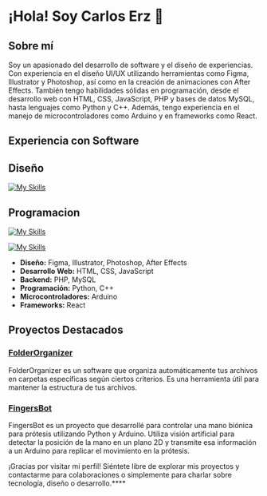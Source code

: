 

# ¡Hola! Soy Carlos Erz 👋

## Sobre mí

Soy un apasionado del desarrollo de software y el diseño de experiencias. Con experiencia en el diseño UI/UX utilizando herramientas como Figma, Illustrator y Photoshop, así como en la creación de animaciones con After Effects. También tengo habilidades sólidas en programación, desde el desarrollo web con HTML, CSS, JavaScript, PHP y bases de datos MySQL, hasta lenguajes como Python y C++. Además, tengo experiencia en el manejo de microcontroladores como Arduino y en frameworks como React.

## Experiencia con Software

<p align="center">
  
## Diseño 

[![My Skills](https://skillicons.dev/icons?i=ai,ps,ae,xd,figma)](https://skillicons.dev)

## Programacion 

[![My Skills](https://skillicons.dev/icons?i=js,html,css,php,react,mysql)](https://skillicons.dev)

[![My Skills](https://skillicons.dev/icons?i=py,cpp )](https://skillicons.dev)

</p>

- **Diseño:** Figma, Illustrator, Photoshop, After Effects
- **Desarrollo Web:** HTML, CSS, JavaScript
- **Backend:** PHP, MySQL
- **Programación:** Python, C++
- **Microcontroladores:** Arduino
- **Frameworks:** React

## Proyectos Destacados
### [FolderOrganizer](https://github.com/CarlosErz/FolderOrganizer)
FolderOrganizer es un software que organiza automáticamente tus archivos en carpetas específicas según ciertos criterios. Es una herramienta útil para mantener la estructura de tus archivos.

### [FingersBot](https://github.com/CarlosErz/FingersBot)
FingersBot es un proyecto que desarrollé para controlar una mano biónica para prótesis utilizando Python y Arduino. Utiliza visión artificial para detectar la posición de la mano en un plano 2D y transmite esa información a un Arduino para replicar el movimiento en la prótesis.

¡Gracias por visitar mi perfil! Siéntete libre de explorar mis proyectos y contactarme para colaboraciones o simplemente para charlar sobre tecnología, diseño o desarrollo.****


